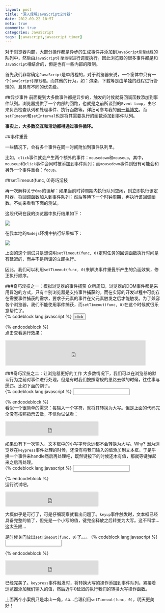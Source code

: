```yaml
---
layout: post
title: "深入理解JavaScript定时器"
date: 2012-09-22 18:57
meta: true
comments: true
categories: JavaScript
tags: [javascript,javascript timer]
---
```

对于浏览器内部，大部分操作都是异步的生成事件并添加到`JavaScript引擎线程`的队列中，然后由`JavaScript引擎线程`进行调度执行。因此浏览器的很多事件都是和`JavaScript`相结合的，但是也有一些内部的限制。  

首先我们非常确定`JavaScript`是单线程的，对于浏览器来说，一个窗体中只有一个`JavaScript引擎线程`。而其他的行为，如：渲染、下载等是由单独的线程进行管理的，且具有不同的优先级。  

##异步事件
前面提到大多数事件都是异步的，触发的时候就将回调函数添加到事件队列。浏览器提供了一个内部的回路，也就是之前所谈到的`Event Loop`，由它来负责检查队列和处理事件、执行函数等。详细可参考我的[前一篇博文](http://heroicyang.com/2012/08/28/javascript-event-loop.html)。而`setTimeout`和`setInterval`也是将其需要执行的函数添加到事件队列。  

**事实上，大多数交互和活动都得通过事件循环。**  
<!-- more -->  
##事件重叠

一些情况下，会有多个事件在同一时间附加到事件队列里。  

比如，`click`事件就会产生两个额外的事件：`mousedown`和`mouseup`。其中，`mouseup`和`click`事件会同时被添加到事件队列；而`mousedown`事件则很有可能会和另外一个事件重叠：`focus`。  

##setTimeout(func, 0)奇巧淫技

再一次解释关于`0ms`的误解：如果当前时钟周期内执行队列空闲，则立即执行该定时器，将回调函数加入到事件队列；然后等待下一个时钟周期，再执行该回调函数。不妨来看看下面的测试。
  
这段代码在我的浏览器中执行结果如下：

![](http://img.heroicyang.com/setTimeout-Measure.png)

在我本地的`Nodejs`环境中执行结果如下：  

![](http://img.heroicyang.com/setTimeout-Measure-Nodejs.png)  

上面的这个测试只是想说明`setTimeout(func, 0)`定时任务的回调函数执行时间是有延迟的，而并不是所谓的立即执行。  

因此，我们可以利用`setTimeout(func, 0)`来解决事件重叠所产生的负面效果，修正执行顺序。 

###奇巧淫技之一：模拟浏览器的事件捕获 
众所周知，浏览器的DOM事件都是采用冒泡的方式，只有个别浏览器是支持事件捕获的。而在实际的开发过程中可能存在需要事件捕获的需求，要求子元素的事件在父元素触发之后才能触发。为了兼容各个浏览器，我们不能使用事件捕获，而`setTimeout(func, 0)`在这个时候就很乐意帮忙了。  
{% codeblock lang:javascript %}
<input type="button" value="click" id="cbtn">
<div id="result"></div>
<script type="text/javascript">
  var cbtn = document.getElementById('cbtn')
    , result = document.getElementById('result');

  cbtn.onclick = function(e) {
    setTimeout(function() {
      result.innerHTML += 'input click, ';
    }, 0);
  };

  document.body.onclick = function(e) {
    result.innerHTML += 'body click -> ';
  };
</script>
{% endcodeblock %}  
点击查看运行效果：  
<iframe src="http://sample.heroicyang.com/setTimeout01.html" style="border: 1px solid #DDD; border-radius: 3px; background: #F8F8F8; width: 90%; height:80px; padding: 1px;"></iframe>

###奇巧淫技之二：让浏览器更好的工作
大多数情况下，我们可以在浏览器的默认行为之前对事件进行处理，但是有时我们按照常规的思路去做的时候，往往事与愿违。比如下面的例子。  
{% codeblock lang:javascript %}
<input type="text" id="wordInput">
<script type="text/javascript">
  var wordInput = document.getElementById('wordInput');
  wordInput.onkeypress = function(e) {
    this.value = this.value.toUpperCase();
  };
</script>
{% endcodeblock %}  
看似一个很简单的需求：每输入一个字符，就将其转换为大写。但是上面的代码完全没有按照指示去做，不信你试试看：  
<iframe src="http://sample.heroicyang.com/setTimeout-toUpper-01.html" style="border: 1px solid #DDD; border-radius: 3px; background: #F8F8F8; height:45px; padding: 1px;"></iframe>  

如果没有下一次输入，文本框中的小写字母永远都不会转换为大写。Why? 因为浏览器在`keypress`事件处理的时候，还没有将我们输入的值添加到文本框。于是乎换一个事件来handle然后再处理吧，既然键按下的时候还木有值，那就等键弹起来之后再处理。  
{% codeblock lang:javascript %}
<input type="text" id="wordInput">
<script type="text/javascript">
  var wordInput = document.getElementById('wordInput');
  wordInput.onkeyup = function(e) {
    this.value = this.value.toUpperCase();
  };
</script>
{% endcodeblock %}  
运行试试吧。
<iframe src="http://sample.heroicyang.com/setTimeout-toUpper-02.html" style="border: 1px solid #DDD; border-radius: 3px; background: #F8F8F8; height:45px; padding: 1px;"></iframe>  

大概似乎是可行了，可是仔细观察就看出问题了。`keyup`事件触发时，文本框已经具备完整的值了，但先是一个小写的值，键完全释放之后转变为大写。这不科学…这太丑陋...  

是时候关门放出`setTimeout(func, 0)`了。。。
{% codeblock lang:javascript %}
<input type="text" id="wordInput">
<script type="text/javascript">
  var wordInput = document.getElementById('wordInput');
  wordInput.onkeypress = function(e) {
    var self = this;
    setTimeout(function() {
      self.value = self.value.toUpperCase();
    }, 0);
  };
</script>
{% endcodeblock %}  
<iframe src="http://sample.heroicyang.com/setTimeout-toUpper-03.html" style="border: 1px solid #DDD; border-radius: 3px; background: #F8F8F8; height:45px; padding: 1px;"></iframe>  

已经完美了。`keypress`事件触发时，将转换大写的操作添加到事件队列，紧接着浏览器添加我们输入的值，然后近乎0延迟的执行我们的转换大写操作函数。  

上面两个小案例只是冰山一角，so...合理利用`setTimeout(func, 0)`，明天更美好！